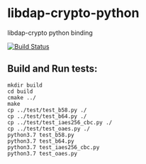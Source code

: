 # libdap-crypto-python
libdap-crypto python binding

[![Build Status](https://travis-ci.com/cellframe/libdap-crypto-python.svg?branch=master)](https://travis-ci.com/cellframe/libdap-crypto-python)

## Build and Run tests:
```
mkdir build
cd build
cmake ../
make
cp ../test/test_b58.py ./
cp ../test/test_b64.py ./
cp ../test/test_iaes256_cbc.py ./
cp ../test/test_oaes.py ./
python3.7 test_b58.py
python3.7 test_b64.py
python3.7 test_iaes256_cbc.py
python3.7 test_oaes.py
```
